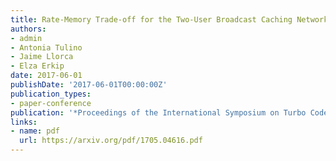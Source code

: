 ```yaml
---
title: Rate-Memory Trade-off for the Two-User Broadcast Caching Network with Correlated Sources
authors:
- admin
- Antonia Tulino
- Jaime Llorca
- Elza Erkip
date: 2017-06-01
publishDate: '2017-06-01T00:00:00Z'
publication_types: 
- paper-conference
publication: '*Proceedings of the International Symposium on Turbo Codes and Iterative Information Processing* (ISIT 2017)'
links:
- name: pdf
  url: https://arxiv.org/pdf/1705.04616.pdf
---
```


